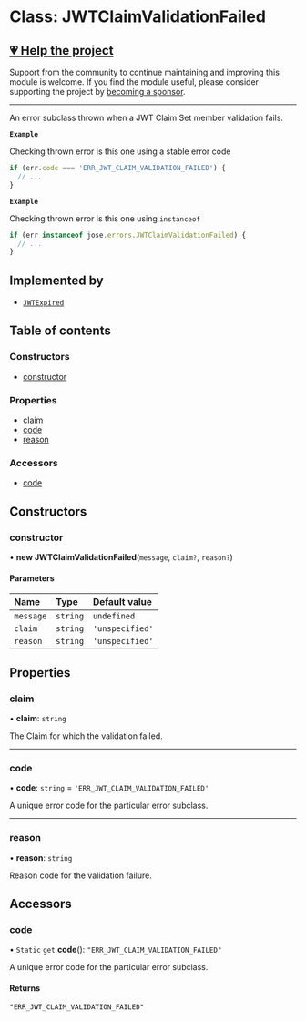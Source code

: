 # Class: JWTClaimValidationFailed

## [💗 Help the project](https://github.com/sponsors/panva)

Support from the community to continue maintaining and improving this module is welcome. If you find the module useful, please consider supporting the project by [becoming a sponsor](https://github.com/sponsors/panva).

---

An error subclass thrown when a JWT Claim Set member validation fails.

**`Example`**

Checking thrown error is this one using a stable error code

```js
if (err.code === 'ERR_JWT_CLAIM_VALIDATION_FAILED') {
  // ...
}
```

**`Example`**

Checking thrown error is this one using `instanceof`

```js
if (err instanceof jose.errors.JWTClaimValidationFailed) {
  // ...
}
```

## Implemented by

- [`JWTExpired`](util_errors.JWTExpired.md)

## Table of contents

### Constructors

- [constructor](util_errors.JWTClaimValidationFailed.md#constructor)

### Properties

- [claim](util_errors.JWTClaimValidationFailed.md#claim)
- [code](util_errors.JWTClaimValidationFailed.md#code)
- [reason](util_errors.JWTClaimValidationFailed.md#reason)

### Accessors

- [code](util_errors.JWTClaimValidationFailed.md#code-1)

## Constructors

### constructor

• **new JWTClaimValidationFailed**(`message`, `claim?`, `reason?`)

#### Parameters

| Name | Type | Default value |
| :------ | :------ | :------ |
| `message` | `string` | `undefined` |
| `claim` | `string` | `'unspecified'` |
| `reason` | `string` | `'unspecified'` |

## Properties

### claim

• **claim**: `string`

The Claim for which the validation failed.

___

### code

• **code**: `string` = `'ERR_JWT_CLAIM_VALIDATION_FAILED'`

A unique error code for the particular error subclass.

___

### reason

• **reason**: `string`

Reason code for the validation failure.

## Accessors

### code

• `Static` `get` **code**(): ``"ERR_JWT_CLAIM_VALIDATION_FAILED"``

A unique error code for the particular error subclass.

#### Returns

``"ERR_JWT_CLAIM_VALIDATION_FAILED"``
